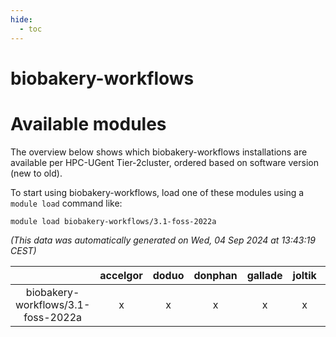 ```yaml
---
hide:
  - toc
---
```


biobakery-workflows
===================

# Available modules


The overview below shows which biobakery-workflows installations are available per HPC-UGent Tier-2cluster, ordered based on software version (new to old).

To start using biobakery-workflows, load one of these modules using a `module load` command like:

```shell
module load biobakery-workflows/3.1-foss-2022a
```

*(This data was automatically generated on Wed, 04 Sep 2024 at 13:43:19 CEST)*  

| |accelgor|doduo|donphan|gallade|joltik|shinx|skitty|
| :---: | :---: | :---: | :---: | :---: | :---: | :---: | :---: |
|biobakery-workflows/3.1-foss-2022a|x|x|x|x|x|-|x|
